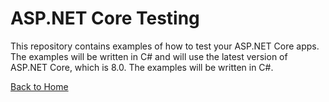 # ASP.NET Core Testing
This repository contains examples of how to test your ASP.NET Core apps. The examples will be written in C# and will use the latest version of ASP.NET Core, which is 8.0. The examples will be written in C#.

[Back to Home](../README.md)